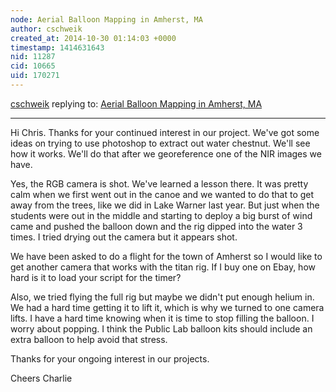 ```yaml
---
node: Aerial Balloon Mapping in Amherst, MA
author: cschweik
created_at: 2014-10-30 01:14:03 +0000
timestamp: 1414631643
nid: 11287
cid: 10665
uid: 170271
---
```




[cschweik](../profile/cschweik) replying to: [Aerial Balloon Mapping in Amherst, MA](../notes/aferland/10-21-2014/aerial-balloon-mapping)

----
Hi Chris. Thanks for your continued interest in our project. We've got some ideas on trying to use photoshop to extract out water chestnut. We'll see how it works. We'll do that after we georeference one of the NIR images we have.

Yes, the RGB camera is shot. We've learned a lesson there. It was pretty calm when we first went out in the canoe and we wanted to do that to get away from the trees, like we did in Lake Warner last year. But just when the students were out in the middle and starting to deploy a big burst of wind came and pushed the balloon down and the rig dipped into the water 3 times. I tried drying out the camera but it appears shot. 

We have been asked to do a flight for the town of Amherst so I would like to get another camera that works with the titan rig. If I buy one on Ebay, how hard is it to load your script for the timer?

Also, we tried flying the full rig but maybe we didn't put enough helium in. We had a hard time getting it to lift it, which is why we turned to one camera lifts. I have a hard time knowing when it is time to stop filling the balloon. I worry about popping. I think the Public Lab balloon kits should include an extra balloon to help avoid that stress.

Thanks for your ongoing interest in our projects.

Cheers
Charlie